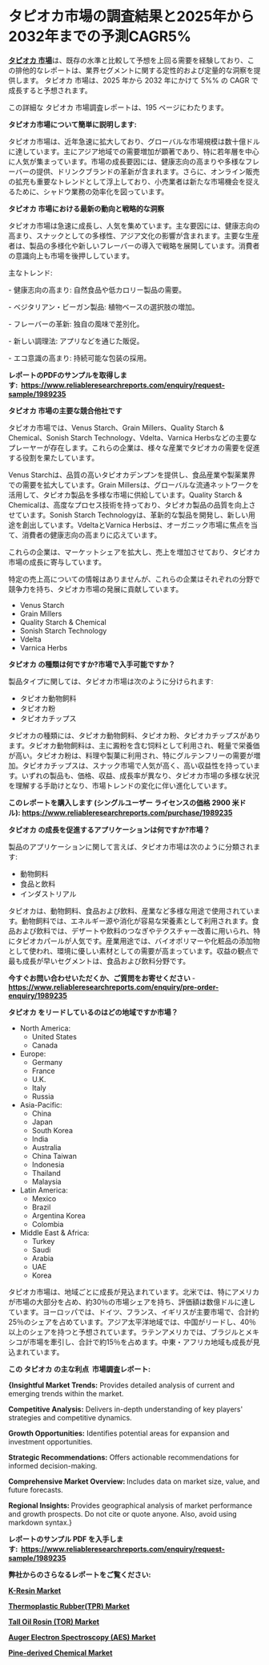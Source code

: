 <p><h1>タピオカ市場の調査結果と2025年から2032年までの予測CAGR5%</h1></p><p data-sourcepos="1:1-1:157"><strong><a href="https://www.reliableresearchreports.com/tapioca-r1989235?utm_campaign=107&utm_medium=36&utm_source=Github&utm_content=ia&utm_term=29032025&utm_id=tapioca">タピオカ 市場</a></strong>は、既存の水準と比較して予想を上回る需要を経験しており、この排他的なレポートは、業界セグメントに関する定性的および定量的な洞察を提供します。 タピオカ 市場は、2025 年から 2032 年にかけて 5%% の CAGR で成長すると予想されます。</p>
<p data-sourcepos="3:1-3:50">この詳細な タピオカ 市場調査レポートは、195 ページにわたります。</p>
<p><strong>タピオカ市場について簡単に説明します:</strong></p>
<p><p>タピオカ市場は、近年急速に拡大しており、グローバルな市場規模は数十億ドルに達しています。主にアジア地域での需要増加が顕著であり、特に若年層を中心に人気が集まっています。市場の成長要因には、健康志向の高まりや多様なフレーバーの提供、ドリンクブランドの革新が含まれます。さらに、オンライン販売の拡充も重要なトレンドとして浮上しており、小売業者は新たな市場機会を捉えるために、シャドウ業務の効率化を図っています。</p></p>
<p><strong>タピオカ 市場における最新の動向と戦略的な洞察</strong></p>
<p><p>タピオカ市場は急速に成長し、人気を集めています。主な要因には、健康志向の高まり、スナックとしての多様性、アジア文化の影響が含まれます。主要な生産者は、製品の多様化や新しいフレーバーの導入で戦略を展開しています。消費者の意識向上も市場を後押ししています。</p><p>主なトレンド:</p><p>- 健康志向の高まり: 自然食品や低カロリー製品の需要。</p><p>- ベジタリアン・ビーガン製品: 植物ベースの選択肢の増加。</p><p>- フレーバーの革新: 独自の風味で差別化。</p><p>- 新しい調理法: アプリなどを通じた販促。</p><p>- エコ意識の高まり: 持続可能な包装の採用。</p></p>
<p><strong>レポートのPDFのサンプルを取得します</strong><strong>:&nbsp;&nbsp;<a href="https://www.reliableresearchreports.com/enquiry/request-sample/1989235?utm_campaign=107&utm_medium=36&utm_source=Github&utm_content=ia&utm_term=29032025&utm_id=tapioca">https://www.reliableresearchreports.com/enquiry/request-sample/1989235</a></strong></p>
<p><strong>タピオカ 市場の主要な競合他社です</strong></p>
<p><p>タピオカ市場では、Venus Starch、Grain Millers、Quality Starch & Chemical、Sonish Starch Technology、Vdelta、Varnica Herbsなどの主要なプレーヤーが存在します。これらの企業は、様々な産業でタピオカの需要を促進する役割を果たしています。</p><p>Venus Starchは、品質の高いタピオカデンプンを提供し、食品産業や製薬業界での需要を拡大しています。Grain Millersは、グローバルな流通ネットワークを活用して、タピオカ製品を多様な市場に供給しています。Quality Starch & Chemicalは、高度なプロセス技術を持っており、タピオカ製品の品質を向上させています。Sonish Starch Technologyは、革新的な製品を開発し、新しい用途を創出しています。VdeltaとVarnica Herbsは、オーガニック市場に焦点を当て、消費者の健康志向の高まりに応えています。</p><p>これらの企業は、マーケットシェアを拡大し、売上を増加させており、タピオカ市場の成長に寄与しています。</p><p>特定の売上高についての情報はありませんが、これらの企業はそれぞれの分野で競争力を持ち、タピオカ市場の発展に貢献しています。</p></p>
<p><ul><li>Venus Starch</li><li>Grain Millers</li><li>Quality Starch & Chemical</li><li>Sonish Starch Technology</li><li>Vdelta</li><li>Varnica Herbs</li></ul></p>
<p><strong>タピオカ の種類は何ですか?市場で入手可能ですか？</strong></p>
<p>製品タイプに関しては、タピオカ市場は次のように分けられます:</p>
<p><ul><li>タピオカ動物飼料</li><li>タピオカ粉</li><li>タピオカチップス</li></ul></p>
<p><p>タピオカの種類には、タピオカ動物飼料、タピオカ粉、タピオカチップスがあります。タピオカ動物飼料は、主に澱粉を含む饲料として利用され、軽量で栄養価が高い。タピオカ粉は、料理や製菓に利用され、特にグルテンフリーの需要が増加。タピオカチップスは、スナック市場で人気が高く、高い収益性を持っています。いずれの製品も、価格、収益、成長率が異なり、タピオカ市場の多様な状況を理解する手助けとなり、市場トレンドの変化に伴い進化しています。</p></p>
<p><strong>このレポートを購入します (シングルユーザー ライセンスの価格 2900 米ドル):&nbsp;<a href="https://www.reliableresearchreports.com/purchase/1989235?utm_campaign=107&utm_medium=36&utm_source=Github&utm_content=ia&utm_term=29032025&utm_id=tapioca">https://www.reliableresearchreports.com/purchase/1989235</a></strong></p>
<p><strong>タピオカ の成長を促進するアプリケーションは何ですか?市場？</strong></p>
<p>製品のアプリケーションに関して言えば、タピオカ市場は次のように分類されます:</p>
<p><ul><li>動物飼料</li><li>食品と飲料</li><li>インダストリアル</li></ul></p>
<p><p>タピオカは、動物飼料、食品および飲料、産業など多様な用途で使用されています。動物飼料では、エネルギー源や消化が容易な栄養素として利用されます。食品および飲料では、デザートや飲料のつなぎやテクスチャー改善に用いられ、特にタピオカパールが人気です。産業用途では、バイオポリマーや化粧品の添加物として使われ、環境に優しい素材としての需要が高まっています。収益の観点で最も成長が早いセグメントは、食品および飲料分野です。</p></p>
<p><strong>今すぐお問い合わせいただくか、ご質問をお寄せください</strong><strong>&nbsp;</strong>-<strong><a href="https://www.reliableresearchreports.com/enquiry/pre-order-enquiry/1989235?utm_campaign=107&utm_medium=36&utm_source=Github&utm_content=ia&utm_term=29032025&utm_id=tapioca">https://www.reliableresearchreports.com/enquiry/pre-order-enquiry/1989235</a></strong></p>
<p><strong>タピオカ をリードしているのはどの地域ですか市場？</strong></p>
<p><ul>
    <li>
        North America:
        <ul>
            <li>United States</li>
            <li>Canada</li>
        </ul>
    </li>
    <li>
        Europe:
        <ul>
            <li>Germany</li>
            <li>France</li>
            <li>U.K.</li>
            <li>Italy</li>
            <li>Russia</li>
        </ul>
    </li>
    <li>
        Asia-Pacific:
        <ul>
            <li>China</li>
            <li>Japan</li>
            <li>South Korea</li>
            <li>India</li>
            <li>Australia</li>
            <li>China Taiwan</li>
            <li>Indonesia</li>
            <li>Thailand</li>
            <li>Malaysia</li>
        </ul>
    </li>
    <li>
        Latin America:
        <ul>
            <li>Mexico</li>
            <li>Brazil</li>
            <li>Argentina Korea</li>
            <li>Colombia</li>
        </ul>
    </li>
    <li>
        Middle East & Africa:
        <ul>
            <li>Turkey</li>
            <li>Saudi</li>
            <li>Arabia</li>
            <li>UAE</li>
            <li>Korea</li>
        </ul>
    </li>
    </ul></p>
<p><p>タピオカ市場は、地域ごとに成長が見込まれています。北米では、特にアメリカが市場の大部分を占め、約30％の市場シェアを持ち、評価額は数億ドルに達しています。ヨーロッパでは、ドイツ、フランス、イギリスが主要市場で、合計約25％のシェアを占めています。アジア太平洋地域では、中国がリードし、40％以上のシェアを持つと予想されています。ラテンアメリカでは、ブラジルとメキシコが市場を牽引し、合計で約15％を占めます。中東・アフリカ地域も成長が見込まれています。</p></p>
<p><strong>この タピオカ の主な利点&nbsp; 市場調査レポート:</strong></p>
<p><strong>{Insightful Market Trends:</strong> Provides detailed analysis of current and emerging trends within the market.</p>
<p><strong>Competitive Analysis:</strong> Delivers in-depth understanding of key players' strategies and competitive dynamics.</p>
<p><strong>Growth Opportunities:</strong> Identifies potential areas for expansion and investment opportunities.</p>
<p><strong>Strategic Recommendations:</strong> Offers actionable recommendations for informed decision-making.</p>
<p><strong>Comprehensive Market Overview: </strong>Includes data on market size, value, and future forecasts.</p>
<p><strong>Regional Insights: </strong>Provides geographical analysis of market performance and growth prospects. Do not cite or quote anyone. Also, avoid using markdown syntax.}</p>
<p><strong>レポートのサンプル PDF を入手します:&nbsp;</strong><strong>&nbsp;<a href="https://www.reliableresearchreports.com/enquiry/request-sample/1989235?utm_campaign=107&utm_medium=36&utm_source=Github&utm_content=ia&utm_term=29032025&utm_id=tapioca">https://www.reliableresearchreports.com/enquiry/request-sample/1989235</a></strong></p>
<p></p>
<p></p>
<p></p>
<p></p>
<p><strong>弊社からのさらなるレポートをご覧ください:</strong></p>
<p><strong><p><a href="https://github.com/drielvinki/Market-Research-Report-List-1/blob/main/k-resin-market.md?utm_campaign=107&utm_medium=36&utm_source=Github&utm_content=ia&utm_term=29032025&utm_id=tapioca">K-Resin Market</a></p><p><a href="https://github.com/ghaligopezf5/Market-Research-Report-List-1/blob/main/thermoplastic-rubbertpr-market.md?utm_campaign=107&utm_medium=36&utm_source=Github&utm_content=ia&utm_term=29032025&utm_id=tapioca">Thermoplastic Rubber(TPR) Market</a></p><p><a href="https://github.com/latzerelfigo48/Market-Research-Report-List-1/blob/main/tall-oil-rosin-tor-market.md?utm_campaign=107&utm_medium=36&utm_source=Github&utm_content=ia&utm_term=29032025&utm_id=tapioca">Tall Oil Rosin (TOR) Market</a></p><p><a href="https://github.com/decockogbaro25/Market-Research-Report-List-1/blob/main/auger-electron-spectroscopy-aes-market.md?utm_campaign=107&utm_medium=36&utm_source=Github&utm_content=ia&utm_term=29032025&utm_id=tapioca">Auger Electron Spectroscopy (AES) Market</a></p><p><a href="https://github.com/moratronak3q/Market-Research-Report-List-1/blob/main/pine-derived-chemical-market.md?utm_campaign=107&utm_medium=36&utm_source=Github&utm_content=ia&utm_term=29032025&utm_id=tapioca">Pine-derived Chemical Market</a></p></strong></p>